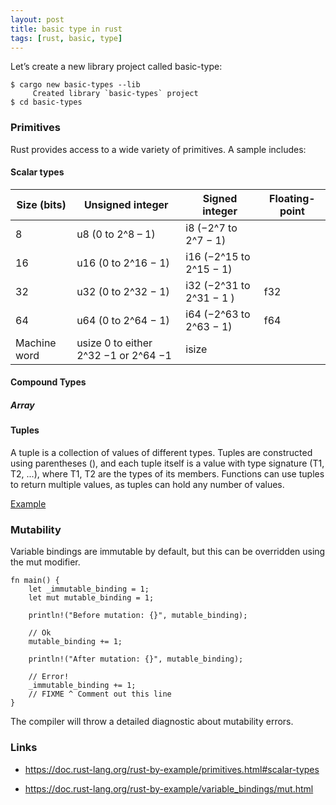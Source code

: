 ```yaml
---
layout: post
title: basic type in rust
tags: [rust, basic, type]
---
```


Let’s create a new library project called basic-type:

```
$ cargo new basic-types --lib
     Created library `basic-types` project
$ cd basic-types
```

### Primitives

Rust provides access to a wide variety of primitives. A sample includes:

#### Scalar types

| Size (bits)  | Unsigned integer                     | Signed integer           | Floating-point |
|--------------|--------------------------------------|--------------------------|----------------|
| 8            | u8 (0 to 2^8 – 1)                    | i8 (−2^7 to 2^7 − 1)     |                |
| 16           | u16 (0 to 2^16 − 1)                  | i16 (−2^15 to 2^15 − 1)  |                |
| 32           | u32 (0 to 2^32 − 1)                  | i32 (−2^31 to 2^31 − 1 ) | f32            |
| 64           | u64 (0 to 2^64 − 1)                  | i64 (−2^63 to 2^63 − 1)  | f64            |
| Machine word | usize 0 to either 2^32 −1 or 2^64 −1 | isize                    |                |

#### Compound Types

##### Array

#### Tuples

A tuple is a collection of values of different types. Tuples are constructed using parentheses (), and each tuple itself is a value with type signature (T1, T2, ...), where T1, T2 are the types of its members. Functions can use tuples to return multiple values, as tuples can hold any number of values.

[Example](/basic-types/src/tuples.rs)

### Mutability

Variable bindings are immutable by default, but this can be overridden using the mut modifier.

```
fn main() {
    let _immutable_binding = 1;
    let mut mutable_binding = 1;

    println!("Before mutation: {}", mutable_binding);

    // Ok
    mutable_binding += 1;

    println!("After mutation: {}", mutable_binding);

    // Error!
    _immutable_binding += 1;
    // FIXME ^ Comment out this line
}
```

The compiler will throw a detailed diagnostic about mutability errors.

### Links

- https://doc.rust-lang.org/rust-by-example/primitives.html#scalar-types

- https://doc.rust-lang.org/rust-by-example/variable_bindings/mut.html

